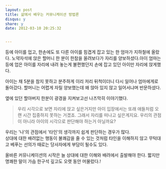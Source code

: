 ```yaml
---
layout: post
title: 삶에서 배우는 커뮤니케이션 방법론
disqus: y
share: y
date: 2012-03-10 20:25:32


---
```


등에 아이를 업고, 한손에도 또 다른 아이를 힘겹게 잡고 있는 한 엄마가 지하철에 올랐다. 노약자석에 앉은 할머니 한 분이 한참을 올려보다가 자리를 양보하셨다.아이 엄마는 등에 업은 아이를 자리에 내려 놓는게 불편했던지 손에 잡고 있던 아이만 자리에 앉게했다. 

아이는 채 5분을 참지 못하고 분주하게 이리 저리 뒤척이더니 다시 일어나 엄마에게로 돌아갔다. 할머니는 어렵게 자릴 양보했는데 왜 앉아 있지 않고 일어서냐며 반문하셨다.

옆에 있던 할아버지 한분이 광경을 지켜보고선 나즈막히 이야기했다.

> 우리 시각으로 보면 자리에 앉고 싶은거지만 아이 입장에서는 또래 애들처럼 오랜 시간 집중하지 못하는 거겠죠. 그래서 자리를 떠나고 싶은게지요. 우리의 관점이 아니라 아이의 시각으로 판단해야 하는거 아닐까요?

우리는 '나'의 관점에서 '타인'의 생각까지 쉽게 판단하는 경우가 많다.   
상대에 대한 배려없는 행동이 불쾌감을 줄 수 있는 것처럼 타인을 이해하지 않고 무턱대고 베푸는 선의가 때로는 당사자에게 부담이 될수도 있다.    

올바른 커뮤니케이션의 시작은 늘 상대에 대한 이해와 배려에서 출발해야 한다. 
짧지만 명쾌한 말이 가슴 한구석 깊고도 오랫 동안 머물렀다.!





